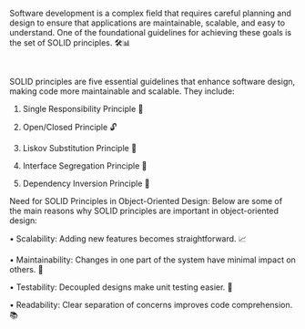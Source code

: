 

Software development is a complex field that requires careful planning and design to ensure that applications are maintainable, scalable, and easy to understand. One of the foundational guidelines for achieving these goals is the set of SOLID principles. 🛠️📊

‍

SOLID principles are five essential guidelines that enhance software design, making code more maintainable and scalable. They include:

1. Single Responsibility Principle 🔑

2. Open/Closed Principle 🔓

3. Liskov Substitution Principle 🔄

4. Interface Segregation Principle 📏

5. Dependency Inversion Principle 🔗


Need for SOLID Principles in Object-Oriented Design:
Below are some of the main reasons why SOLID principles are important in object-oriented design:

• Scalability: Adding new features becomes straightforward. 📈

• Maintainability: Changes in one part of the system have minimal impact on others. 🔄

• Testability: Decoupled designs make unit testing easier. 🧪

• Readability: Clear separation of concerns improves code comprehension. 📚